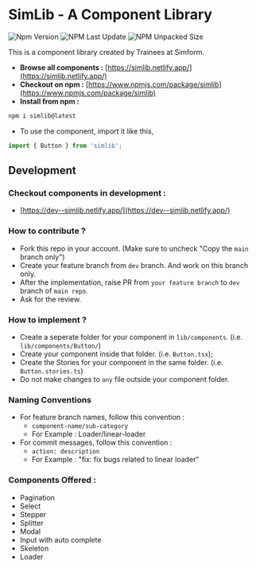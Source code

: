 # SimLib - A Component Library

![Npm Version](https://img.shields.io/npm/v/simlib.svg)
![NPM Last Update](https://img.shields.io/npm/last-update/simlib)
![NPM Unpacked Size](https://img.shields.io/npm/unpacked-size/simlib)

This is a component library created by Trainees at Simform.

- **Browse all components :** [https://simlib.netlify.app/](https://simlib.netlify.app/)
- **Checkout on npm :** [https://www.npmjs.com/package/simlib](https://www.npmjs.com/package/simlib)
- **Install from npm :**

```bash
npm i simlib@latest
```

- To use the component, import it like this,

```typescript
import { Button } from 'simlib';
```

## Development

### Checkout components in development :

- [https://dev--simlib.netlify.app/](https://dev--simlib.netlify.app/)

### How to contribute ?

- Fork this repo in your account. (Make sure to uncheck "Copy the `main` branch only")
- Create your feature branch from `dev` branch. And work on this branch only.
- After the implementation, raise PR from `your feature branch` to `dev` branch of `main repo`.
- Ask for the review.

### How to implement ?

- Create a seperate folder for your component in `lib/components`. (i.e. `lib/components/Button/`)
- Create your component inside that folder. (i.e. `Button.tsx`);
- Create the Stories for your component in the same folder. (i.e. `Button.stories.ts`)
- Do not make changes to `any` file outside your component folder.

### Naming Conventions

- For feature branch names, follow this convention :
  - `component-name/sub-category`
  - For Example : Loader/linear-loader
- For commit messages, follow this convention :
  - `action: description`
  - For Example : "fix: fix bugs related to linear loader"

### Components Offered :

- Pagination
- Select
- Stepper
- Splitter
- Modal
- Input with auto complete
- Skeleton
- Loader
